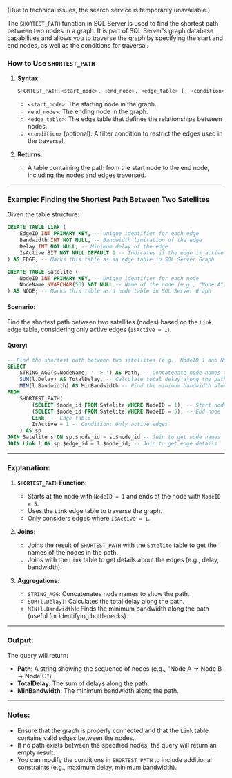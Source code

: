 (Due to technical issues, the search service is temporarily unavailable.)

The `SHORTEST_PATH` function in SQL Server is used to find the shortest path between two nodes in a graph. It is part of SQL Server's graph database capabilities and allows you to traverse the graph by specifying the start and end nodes, as well as the conditions for traversal.

### **How to Use `SHORTEST_PATH`**
1. **Syntax**:
   ```sql
   SHORTEST_PATH(<start_node>, <end_node>, <edge_table> [, <condition>])
   ```
   - `<start_node>`: The starting node in the graph.
   - `<end_node>`: The ending node in the graph.
   - `<edge_table>`: The edge table that defines the relationships between nodes.
   - `<condition>` (optional): A filter condition to restrict the edges used in the traversal.

2. **Returns**:
   - A table containing the path from the start node to the end node, including the nodes and edges traversed.

---

### **Example: Finding the Shortest Path Between Two Satellites**
Given the table structure:
```sql
CREATE TABLE Link (
    EdgeID INT PRIMARY KEY, -- Unique identifier for each edge
    Bandwidth INT NOT NULL, -- Bandwidth limitation of the edge
    Delay INT NOT NULL, -- Minimum delay of the edge
    IsActive BIT NOT NULL DEFAULT 1 -- Indicates if the edge is active (1) or disabled (0)
) AS EDGE; -- Marks this table as an edge table in SQL Server Graph

CREATE TABLE Satelite (
    NodeID INT PRIMARY KEY, -- Unique identifier for each node
    NodeName NVARCHAR(50) NOT NULL -- Name of the node (e.g., "Node A")
) AS NODE; -- Marks this table as a node table in SQL Server Graph
```

#### **Scenario**:
Find the shortest path between two satellites (nodes) based on the `Link` edge table, considering only active edges (`IsActive = 1`).

#### **Query**:
```sql
-- Find the shortest path between two satellites (e.g., NodeID 1 and NodeID 5)
SELECT 
    STRING_AGG(s.NodeName, ' -> ') AS Path, -- Concatenate node names to show the path
    SUM(l.Delay) AS TotalDelay, -- Calculate total delay along the path
    MIN(l.Bandwidth) AS MinBandwidth -- Find the minimum bandwidth along the path
FROM 
    SHORTEST_PATH(
        (SELECT $node_id FROM Satelite WHERE NodeID = 1), -- Start node
        (SELECT $node_id FROM Satelite WHERE NodeID = 5), -- End node
        Link, -- Edge table
        IsActive = 1 -- Condition: Only active edges
    ) AS sp
JOIN Satelite s ON sp.$node_id = s.$node_id -- Join to get node names
JOIN Link l ON sp.$edge_id = l.$node_id; -- Join to get edge details
```

---

### **Explanation**:
1. **`SHORTEST_PATH` Function**:
   - Starts at the node with `NodeID = 1` and ends at the node with `NodeID = 5`.
   - Uses the `Link` edge table to traverse the graph.
   - Only considers edges where `IsActive = 1`.

2. **Joins**:
   - Joins the result of `SHORTEST_PATH` with the `Satelite` table to get the names of the nodes in the path.
   - Joins with the `Link` table to get details about the edges (e.g., delay, bandwidth).

3. **Aggregations**:
   - `STRING_AGG`: Concatenates node names to show the path.
   - `SUM(l.Delay)`: Calculates the total delay along the path.
   - `MIN(l.Bandwidth)`: Finds the minimum bandwidth along the path (useful for identifying bottlenecks).

---

### **Output**:
The query will return:
- **Path**: A string showing the sequence of nodes (e.g., "Node A -> Node B -> Node C").
- **TotalDelay**: The sum of delays along the path.
- **MinBandwidth**: The minimum bandwidth along the path.

---

### **Notes**:
- Ensure that the graph is properly connected and that the `Link` table contains valid edges between the nodes.
- If no path exists between the specified nodes, the query will return an empty result.
- You can modify the conditions in `SHORTEST_PATH` to include additional constraints (e.g., maximum delay, minimum bandwidth).